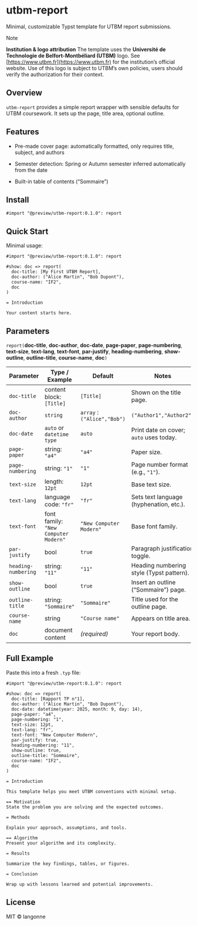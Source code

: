 # utbm-report

Minimal, customizable Typst template for UTBM report submissions.

> [!NOTE]
> **Institution & logo attribution**
> The template uses the **Université de Technologie de Belfort-Montbéliard (UTBM)** logo.
> See [https://www.utbm.fr](https://www.utbm.fr) for the institution’s official website.
> Use of this logo is subject to UTBM’s own policies, users should verify the authorization for their context.

## Overview

`utbm-report` provides a simple report wrapper with sensible defaults for UTBM coursework. It sets up the page, title area, optional outline.

## Features

- Pre-made cover page: automatically formatted, only requires title, subject, and authors

- Semester detection: Spring or Autumn semester inferred automatically from the date

- Built-in table of contents (“Sommaire”)

## Install

```typst
#import "@preview/utbm-report:0.1.0": report
```

## Quick Start

Minimal usage:

```typst
#import "@preview/utbm-report:0.1.0": report

#show: doc => report(
  doc-title: [My First UTBM Report],
  doc-author: ("Alice Martin", "Bob Dupont"),
  course-name: "IF2",
  doc
)

= Introduction

Your content starts here.
```

## Parameters

`report(`**doc-title**, **doc-author**, **doc-date**, **page-paper**, **page-numbering**, **text-size**, **text-lang**, **text-font**, **par-justify**, **heading-numbering**, **show-outline**, **outline-title**, **course-name**, **doc**`)`

| Parameter           | Type / Example                       | Default                 | Notes                                    |
| ------------------- | ------------------------------------ | ----------------------- | ---------------------------------------- |
| `doc-title`         | content block: `[Title]`             | `[Title]`               | Shown on the title page.                 |
| `doc-author`        | `string`|`array` : `("Alice","Bob")` | `("Author1","Author2")` | Authors on the title page.               |
| `doc-date`          | `auto` or `datetime type`            | `auto`                  | Print date on cover; `auto` uses today.  |
| `page-paper`        | string: `"a4"`                       | `"a4"`                  | Paper size.                              |
| `page-numbering`    | string: `"1"`                        | `"1"`                   | Page number format (e.g., `"1"`).        |
| `text-size`         | length: `12pt`                       | `12pt`                  | Base text size.                          |
| `text-lang`         | language code: `"fr"`                | `"fr"`                  | Sets text language (hyphenation, etc.).  |
| `text-font`         | font family: `"New Computer Modern"` | `"New Computer Modern"` | Base font family.                        |
| `par-justify`       | bool                                 | `true`                  | Paragraph justification toggle.          |
| `heading-numbering` | string: `"11"`                       | `"11"`                  | Heading numbering style (Typst pattern). |
| `show-outline`      | bool                                 | `true`                  | Insert an outline (“Sommaire”) page.     |
| `outline-title`     | string: `"Sommaire"`                 | `"Sommaire"`            | Title used for the outline page.         |
| `course-name`       | string                               | `"Course name"`         | Appears on title area.                   |
| `doc`               | document content                     | *(required)*            | Your report body.                        |

## Full Example

Paste this into a fresh `.typ` file:

```typst
#import "@preview/utbm-report:0.1.0": report

#show: doc => report(
  doc-title: [Rapport TP n°1],
  doc-author: ("Alice Martin", "Bob Dupont"),
  doc-date: datetime(year: 2025, month: 9, day: 14),
  page-paper: "a4",
  page-numbering: "1",
  text-size: 12pt,
  text-lang: "fr",
  text-font: "New Computer Modern",
  par-justify: true,
  heading-numbering: "11",
  show-outline: true,
  outline-title: "Sommaire",
  course-name: "IF2",
  doc
)

= Introduction

This template helps you meet UTBM conventions with minimal setup.

== Motivation
State the problem you are solving and the expected outcomes.

= Methods

Explain your approach, assumptions, and tools.

== Algorithm
Present your algorithm and its complexity.

= Results

Summarize the key findings, tables, or figures.

= Conclusion

Wrap up with lessons learned and potential improvements.
```

## License

MIT © langonne


